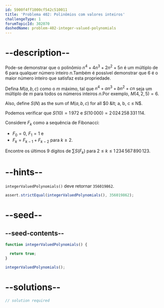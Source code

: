 ```yaml
---
id: 5900f4ff1000cf542c510011
title: 'Problema 402: Polinômios com valores inteiros'
challengeType: 1
forumTopicId: 302070
dashedName: problem-402-integer-valued-polynomials
---
```


# --description--

Pode-se demonstrar que o polinômio $n^4 + 4n^3 + 2n^2 + 5n$ é um múltiplo de 6 para qualquer número inteiro $n$.Também é possível demonstrar que 6 é o maior número inteiro que satisfaz esta propriedade.

Defina $M(a, b, c)$ como o $m$ máximo, tal que $n^4 + an^3 + bn^2 + cn$ seja um múltiplo de $m$ para todos os números inteiros $n$.Por exemplo, $M(4, 2, 5) = 6$.

Also, define $S(N)$ as the sum of $M(a, b, c)$ for all $0 &lt; a, b, c ≤ N$.

Podemos verificar que $S(10) = 1\,972$ e $S(10\,000) = 2\,024\,258\,331\,114$.

Considere $F_k$ como a sequência de Fibonacci:

- $F_0 = 0$, $F_1 = 1$ e
- $F_k = F_{k - 1} + F_{k - 2}$ para $k ≥ 2$.

Encontre os últimos 9 dígitos de $\sum S(F_k)$ para $2 ≤ k ≤ 1\,234\,567\,890\,123$.

# --hints--

`integerValuedPolynomials()` deve retornar `356019862`.

```js
assert.strictEqual(integerValuedPolynomials(), 356019862);
```

# --seed--

## --seed-contents--

```js
function integerValuedPolynomials() {

  return true;
}

integerValuedPolynomials();
```

# --solutions--

```js
// solution required
```
